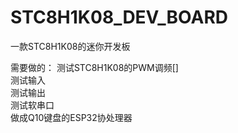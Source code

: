 # STC8H1K08_DEV_BOARD
一款STC8H1K08的迷你开发板

需要做的：
测试STC8H1K08的PWM调频[]  
测试输入  
测试输出  
测试软串口  
做成Q10键盘的ESP32协处理器  
